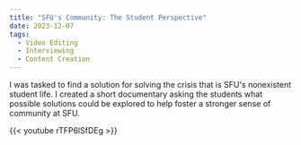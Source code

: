 ```yaml
---
title: "SFU's Community: The Student Perspective"
date: 2023-12-07
tags:
  - Video Editing
  - Interviewing
  - Content Creation
---
```


 I was tasked to find a solution for solving the crisis that is SFU's nonexistent student life. I created a short documentary asking the students what possible solutions could be explored to help foster a stronger sense of community at SFU.
 
{{< youtube rTFP6lSfDEg >}}



<!--more-->
